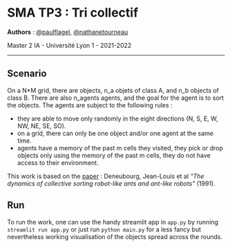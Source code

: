 # SMA TP3 : Tri collectif

**Authors** : [@paulflagel](https://github.com/paulflagel/), [@nathanetourneau](https://github.com/nathanetourneau)

Master 2 IA - Université Lyon 1 - 2021-2022

___

## Scenario

On a N*M grid, there are objects, n_a objets of class A, and n_b objects of class B. There are also n_agents agents, and the goal for the agent is to sort the objects. The agents are subject to the following rules : 
- they are able to move only randomly in the eight directions (N, S, E, W, NW, NE, SE, SO).
- on a grid, there can only be one object and/or one agent at the same time.
- agents have a memory of the past m cells they visited, they pick or drop objects only using the memory of the past m cells, they do not have access to their environment.

This work is based on the [paper](https://www.researchgate.net/publication/235362107_The_dynamics_of_collective_sorting_robot-like_ants_and_ant-like_robots) : Deneubourg, Jean-Louis et al *“The dynamics of collective sorting robot-like ants and ant-like robots”* (1991).

## Run

To run the work, one can use the handy streamlit app in `app.py` by running `streamlit run app.py` or just run `python main.py` for a less fancy but nevertheless working visualisation of the objects spread across the rounds.

